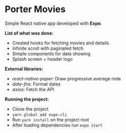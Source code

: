 # Porter Movies
Simple React native app developed with **Expo**.

**List of what was done:**
- Created hooks for fetching movies and details
- Infinite scroll with paginated fetch
- Simple components for data showing
- Splash screen + header logo

**External libraries:**
- *react-native-paper*: Draw progressive average note
- *date-fns*: Format dates
- *axios*: Fetch the API

**Running the project:**
- Clone the project
- `yarn global add expo-cli`
- Run `yarn install` on the project root
- After loading dependencies run `expo start`
